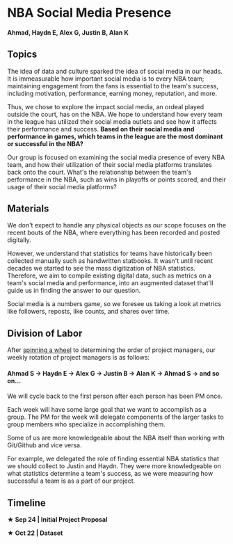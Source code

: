 # NBA Social Media Presence

#### Ahmad, Haydn E, Alex G, Justin B, Alan K

## Topics

The idea of data and culture sparked the idea of social media in our heads. It is immeasurable how important social media is to every NBA team; maintaining engagement from the fans is essential to the team's success, including motivation, performance, earning money, reputation, and more.

Thus, we chose to explore the impact social media, an ordeal played outside the court, has on the NBA. We hope to understand how every team in the league has utilized their social media outlets and see how it affects their performance and success. **Based on their social media and performance in games, which teams in the league are the most dominant or successful in the NBA?**

Our group is focused on examining the social media presence of every NBA team, and how their utilization of their social media platforms translates back onto the court. What's the relationship between the team's performance in the NBA, such as wins in playoffs or points scored, and their usage of their social media platforms?

## Materials

We don't expect to handle any physical objects as our scope focuses on the recent bouts of the NBA, where everything has been recorded and posted digitally.

However, we understand that statistics for teams have historically been collected manually such as handwritten statbooks. It wasn't until recent decades we started to see the mass digitization of NBA statistics. Therefore, we aim to compile existing digital data, such as metrics on a team's social media and performance, into an augmented dataset that'll guide us in finding the answer to our question.

Social media is a numbers game, so we foresee us taking a look at metrics like followers, reposts, like counts, and shares over time.


## Division of Labor

After [spinning a wheel](https://wheelofnames.com) to determining the order of project managers, our weekly rotation of project managers is as follows:

#### Ahmad S -> Haydn E -> Alex G -> Justin B -> Alan K -> Ahmad S -> and so on...

We will cycle back to the first person after each person has been PM once.

Each week will have some large goal that we want to accomplish as a group. The PM for the week will delegate components of the larger tasks to group members who specialize in accomplishing them.

Some of us are more knowledgeable about the NBA itself than working with Git/Github and vice versa. 

For example, we delegated the role of finding essential NBA statistics that we should collect to Justin and Haydn. They were more knowledgeable on what statistics determine a team's success, as we were measuring how successful a team is as a part of our project.

## Timeline

**★ Sep 24 | Initial Project Proposal**

**★ Oct 22 | Dataset**
